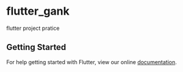 # flutter_gank

flutter project pratice

## Getting Started

For help getting started with Flutter, view our online
[documentation](https://flutter.io/).
